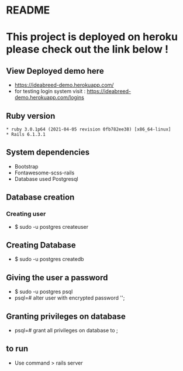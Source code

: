 # README

# This project is deployed on heroku please check out the link below !


## View Deployed demo here
   * https://ideabreed-demo.herokuapp.com/
   * for testing login system visit : https://ideabreed-demo.herokuapp.com/logins
   


## Ruby version
    * ruby 3.0.1p64 (2021-04-05 revision 0fb782ee38) [x86_64-linux]
    * Rails 6.1.3.1
## System dependencies
   * Bootstrap
   * Fontawesome-scss-rails
   * Database used Postgresql

## Database creation
   ### Creating user
   * $ sudo -u postgres createuser <username>
   
## Creating Database
   * $ sudo -u postgres createdb <dbname>
   
## Giving the user a password
  * $ sudo -u postgres psql   
  * psql=# alter user <username> with encrypted password '<password>';
   
## Granting privileges on database
  * psql=# grant all privileges on database <dbname> to <username> ;


## to run 
  * Use command > rails server




